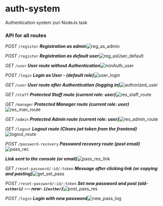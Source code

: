 # auth-system
Authentication system zuri NodeJs task

###  API for all routes

*POST* `/register`
***Registration as admin***![reg_as_admin](https://user-images.githubusercontent.com/68706446/183263610-b33adaeb-d070-4c20-beae-fdbad22b95d7.png)

*POST* `/register`
***Registration as default user***![reg_asUser_default](https://user-images.githubusercontent.com/68706446/183263665-357ff589-d40b-4f19-ab80-731fdcc2450f.png)

*GET* `/user`
***User route without Authentication***![nonAuth_user](https://user-images.githubusercontent.com/68706446/183263761-58fe10cc-21d0-4d7e-b07f-2c6886a9c4b4.png)

*POST* `/login`
***Login as User - (default role)***![user_login](https://user-images.githubusercontent.com/68706446/183263903-2bd80c5b-f9d4-4f92-8f53-55853b76f6a8.png)

*GET* `/user`
***User route after Authentication (logging in)***![authorized_user](https://user-images.githubusercontent.com/68706446/183263984-af7ac874-5e23-43c4-ac0a-714e3840ab00.png)

*GET* `/staff`
***Protected Staff route (current role: user)***![res_staff_route](https://user-images.githubusercontent.com/68706446/183264079-6530e468-aa67-4a65-b5be-0e5d5e6d847b.png)

*GET* `/manager`
***Protected Manager route (current role: user)***![res_man_route](https://user-images.githubusercontent.com/68706446/183264137-e1ce0a72-8e0d-47e1-a6c8-f91e68805a1c.png)

*GET* `/admin`
***Protected Admin route (current role: user)***![res_admin_route](https://user-images.githubusercontent.com/68706446/183264160-33d37b74-22d7-448b-a778-a670ae58164f.png)

*GET* `/logout`
***Logout route (Clears jwt token from the frontend)***![logout_route](https://user-images.githubusercontent.com/68706446/183264218-a4a445c6-b115-4e3d-ae8f-c21c8cddaeae.png)

*POST* `/password-recovery`
***Password recovery route (post email)***![pass_rec](https://user-images.githubusercontent.com/68706446/183264279-41fd9159-89f3-479a-9986-e08744e72ed4.png)

***Link sent to the console (or email)***![pass_res_link](https://user-images.githubusercontent.com/68706446/183264326-2bc9ef7f-4b8b-42d5-b43f-c6f76c0eb714.png)

*GET* `/reset-password/:id/:token`
***Message after clicking link (or copying and pasting)***![get_set_pass](https://user-images.githubusercontent.com/68706446/183264411-38c12d72-f9d2-4607-817f-bf714dac03c1.png)

*POST* `/reset-password/:id/:token`
***Set new password and post (old- `esther12` --- new- `12esther`)***![post_pass_res](https://user-images.githubusercontent.com/68706446/183264483-143b2183-72db-494e-b6a5-18f9cb061890.png)

*POST* `/login`
***Login with new password***![new_pass_log](https://user-images.githubusercontent.com/68706446/183264575-4a4fbeea-f1e1-40f4-bffa-256643d1b7e0.png)
